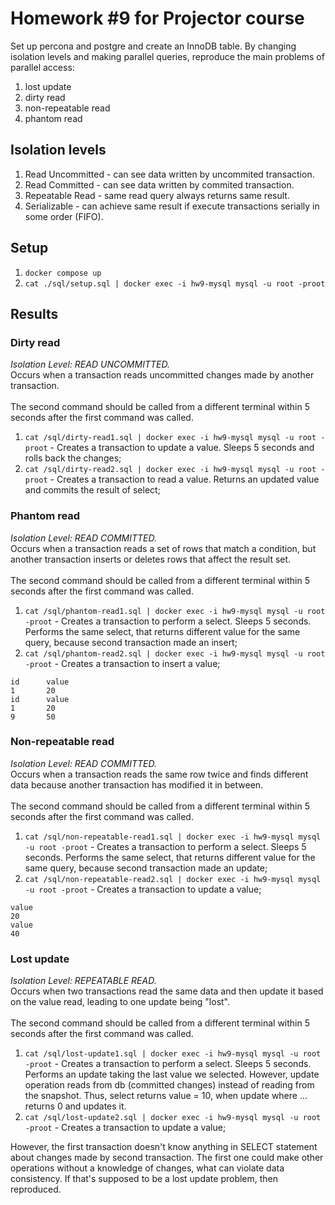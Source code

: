# Homework #9 for Projector course
Set up percona and postgre and create an InnoDB table.
By changing isolation levels and making parallel queries, reproduce the main problems of parallel access:
1. lost update
2. dirty read
3. non-repeatable read
4. phantom read

## Isolation levels
1. Read Uncommitted - can see data written by uncommited transaction.
2. Read Committed - can see data written by commited transaction.
3. Repeatable Read - same read query always returns same result.
4. Serializable - can achieve same result if execute transactions serially in some order (FIFO).

## Setup
1. `docker compose up`
2. `cat ./sql/setup.sql | docker exec -i hw9-mysql mysql -u root -proot`

## Results
### Dirty read
*Isolation Level: READ UNCOMMITTED.*<br />
Occurs when a transaction reads uncommitted changes made by another transaction.<br /><br />
The second command should be called from a different terminal within 5 seconds after the first command was called.
1. `cat /sql/dirty-read1.sql | docker exec -i hw9-mysql mysql -u root -proot` - Creates a transaction to update a value. Sleeps 5 seconds and rolls back the changes;
2. `cat /sql/dirty-read2.sql | docker exec -i hw9-mysql mysql -u root -proot` - Creates a transaction to read a value. Returns an updated value and commits the result of select;

### Phantom read
*Isolation Level: READ COMMITTED.*<br />
Occurs when a transaction reads a set of rows that match a condition, but another transaction inserts or deletes rows that affect the result set.<br /><br />
The second command should be called from a different terminal within 5 seconds after the first command was called.
1. `cat /sql/phantom-read1.sql | docker exec -i hw9-mysql mysql -u root -proot` - Creates a transaction to perform a select. Sleeps 5 seconds. Performs the same select, that returns different value for the same query, because second transaction made an insert;
2. `cat /sql/phantom-read2.sql | docker exec -i hw9-mysql mysql -u root -proot` - Creates a transaction to insert a value;
```
id      value
1       20
id      value
1       20
9       50
```

### Non-repeatable read
*Isolation Level: READ COMMITTED.*<br />
Occurs when a transaction reads the same row twice and finds different data because another transaction has modified it in between.<br /><br />
The second command should be called from a different terminal within 5 seconds after the first command was called.
1. `cat /sql/non-repeatable-read1.sql | docker exec -i hw9-mysql mysql -u root -proot` - Creates a transaction to perform a select. Sleeps 5 seconds. Performs the same select, that returns different value for the same query, because second transaction made an update;
2. `cat /sql/non-repeatable-read2.sql | docker exec -i hw9-mysql mysql -u root -proot` - Creates a transaction to update a value;
```
value
20
value
40
```

### Lost update
*Isolation Level: REPEATABLE READ.*<br />
Occurs when two transactions read the same data and then update it based on the value read, leading to one update being "lost".<br /><br />
The second command should be called from a different terminal within 5 seconds after the first command was called.
1. `cat /sql/lost-update1.sql | docker exec -i hw9-mysql mysql -u root -proot` - Creates a transaction to perform a select. Sleeps 5 seconds. Performs an update taking the last value we selected. However, update operation reads from db (committed changes) instead of reading from the snapshot. Thus, select returns value = 10, when update where ... returns 0 and updates it.
2. `cat /sql/lost-update2.sql | docker exec -i hw9-mysql mysql -u root -proot` - Creates a transaction to update a value;

However, the first transaction doesn't know anything in SELECT statement about changes made by second transaction. The first one could make other operations without a knowledge of changes, what can violate data consistency. If that's supposed to be a lost update problem, then reproduced.